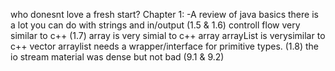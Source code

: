 who donesnt love a fresh start?
Chapter 1:
-A review of java basics
there is a lot you can do with strings and in/output (1.5 & 1.6)
controll flow very similar to c++ (1.7)
array is very simial to c++ array arrayList is verysimilar to c++ vector
arraylist needs a wrapper/interface for primitive types. (1.8)
the io stream material was dense but not bad (9.1 & 9.2)
